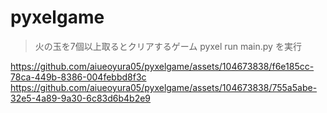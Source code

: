 # pyxelgame
>火の玉を7個以上取るとクリアするゲーム
>pyxel run main.py を実行

https://github.com/aiueoyura05/pyxelgame/assets/104673838/f6e185cc-78ca-449b-8386-004febbd8f3c
https://github.com/aiueoyura05/pyxelgame/assets/104673838/755a5abe-32e5-4a89-9a30-6c83d6b4b2e9

